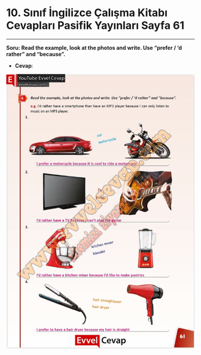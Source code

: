 # 10. Sınıf İngilizce Çalışma Kitabı Cevapları Pasifik Yayınları Sayfa 61

---

**Soru: Read the example, look at the photos and write. Use “prefer / ‘d rather” and “because”.**

-   **Cevap**:

![Image 1](./image_1.jpg)